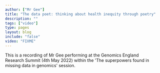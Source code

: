 ```yaml
---
author: ["Mr Gee"]
title: "The data poet: thinking about health inequity through poetry"
description: ""
tags: ["video"]
type: pages
layout: blog
include: "false"
video: "FIXME"
---
```


This is a recording of Mr Gee performing at the Genomics England Research Summit (4th May 2022) within the 'The superpowers found in missing data in genomics' session.
